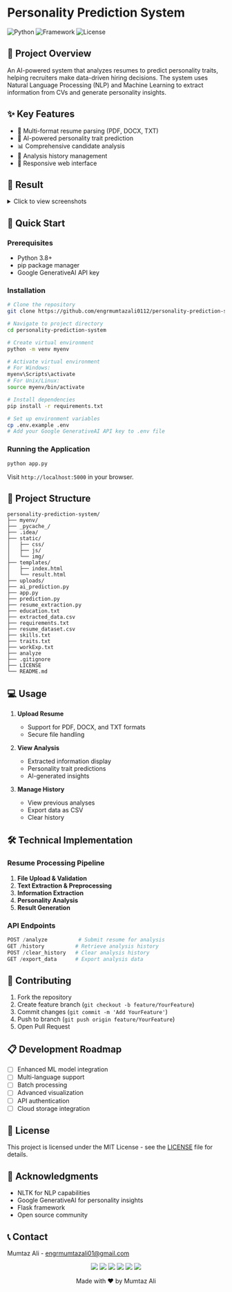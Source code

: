 # Personality Prediction System
![Python](https://img.shields.io/badge/python-3.8+-blue.svg)
![Framework](https://img.shields.io/badge/framework-flask-green.svg)
![License](https://img.shields.io/badge/license-MIT-blue.svg)

## 🎯 Project Overview
An AI-powered system that analyzes resumes to predict personality traits, helping recruiters make data-driven hiring decisions. The system uses Natural Language Processing (NLP) and Machine Learning to extract information from CVs and generate personality insights.

## ✨ Key Features
- 📄 Multi-format resume parsing (PDF, DOCX, TXT)
- 🤖 AI-powered personality trait prediction
- 📊 Comprehensive candidate analysis
- 💾 Analysis history management
- 📱 Responsive web interface

## 📸 Result

<details>
<summary>Click to view screenshots</summary>

![1](https://github.com/user-attachments/assets/97c2a4fe-15ba-4856-af9a-87e4a5ad79b7)

![2](https://github.com/user-attachments/assets/0b3aee98-8a49-4638-bd91-24e7c139be81)

![Resumi-1-images-0](https://github.com/user-attachments/assets/dc352ae2-3efb-4577-954a-b5609eb79cec)

![Resumi-1-images-1](https://github.com/user-attachments/assets/0d7e9e0d-8afc-4622-8127-908213680a2a)

![Resumi-1](https://github.com/user-attachments/assets/989b6357-2b55-4b9d-80f8-db64aff5cfc3)

![Resumi-1b](https://github.com/user-attachments/assets/99c5d6f9-3f70-4867-93be-800600e5626b)

![Resumi-3](https://github.com/user-attachments/assets/48fd73d9-178c-4a0f-b1dd-cd378325da9e)

![Resumi-3](https://github.com/user-attachments/assets/d6f29466-88ce-4cf3-9be0-ff208b3dcb9d)

![Resumi-3b](https://github.com/user-attachments/assets/ea3a9f49-0cd5-4cfb-9033-5242439ba154)

![Resumi-4](https://github.com/user-attachments/assets/4302655b-e978-41cd-b162-26b97c48ea3e)

![Resumi-4](https://github.com/user-attachments/assets/b76a5eca-c1ba-49d4-b71c-1696cd5bbf3b)

![Resumi-4b](https://github.com/user-attachments/assets/0570fad2-05b9-477a-a8ee-588ee1b415a2)

</details>


## 🚀 Quick Start

### Prerequisites
- Python 3.8+
- pip package manager
- Google GenerativeAI API key

### Installation
```bash
# Clone the repository
git clone https://github.com/engrmumtazali0112/personality-prediction-system.git

# Navigate to project directory
cd personality-prediction-system

# Create virtual environment
python -m venv myenv

# Activate virtual environment
# For Windows:
myenv\Scripts\activate
# For Unix/Linux:
source myenv/bin/activate

# Install dependencies
pip install -r requirements.txt

# Set up environment variables
cp .env.example .env
# Add your Google GenerativeAI API key to .env file
```

### Running the Application
```bash
python app.py
```
Visit `http://localhost:5000` in your browser.

## 📁 Project Structure
```
personality-prediction-system/
├── myenv/
├── _pycache_/
├── .idea/
├── static/
│   ├── css/
│   ├── js/
│   └── img/
├── templates/
│   ├── index.html
│   └── result.html
├── uploads/
├── ai_prediction.py
├── app.py
├── prediction.py
├── resume_extraction.py
├── education.txt
├── extracted_data.csv
├── requirements.txt
├── resume_dataset.csv
├── skills.txt
├── traits.txt
├── workExp.txt
├── analyze
├── .gitignore
├── LICENSE
└── README.md
```

## 💻 Usage

1. **Upload Resume**
   - Support for PDF, DOCX, and TXT formats
   - Secure file handling

2. **View Analysis**
   - Extracted information display
   - Personality trait predictions
   - AI-generated insights

3. **Manage History**
   - View previous analyses
   - Export data as CSV
   - Clear history

## 🛠️ Technical Implementation

### Resume Processing Pipeline
1. **File Upload & Validation**
2. **Text Extraction & Preprocessing**
3. **Information Extraction**
4. **Personality Analysis**
5. **Result Generation**

### API Endpoints
```python
POST /analyze          # Submit resume for analysis
GET /history          # Retrieve analysis history
POST /clear_history   # Clear analysis history
GET /export_data      # Export analysis data
```

## 🤝 Contributing

1. Fork the repository
2. Create feature branch (`git checkout -b feature/YourFeature`)
3. Commit changes (`git commit -m 'Add YourFeature'`)
4. Push to branch (`git push origin feature/YourFeature`)
5. Open Pull Request

## 📋 Development Roadmap

- [ ] Enhanced ML model integration
- [ ] Multi-language support
- [ ] Batch processing
- [ ] Advanced visualization
- [ ] API authentication
- [ ] Cloud storage integration

## 📄 License
This project is licensed under the MIT License - see the [LICENSE](LICENSE) file for details.

## 🙏 Acknowledgments
- NLTK for NLP capabilities
- Google GenerativeAI for personality insights
- Flask framework
- Open source community

## 📞 Contact

Mumtaz Ali - [engrmumtazali01@gmail.com](mailto:engrmumtazali01@gmail.com)

<p align="center">
  <a href="mailto:engrmumtazali01@gmail.com"><img src="https://img.shields.io/badge/Email-D14836?style=for-the-badge&logo=gmail&logoColor=white"/></a>
  <a href="https://www.linkedin.com/in/mumtaz-ali"><img src="https://img.shields.io/badge/LinkedIn-0077B5?style=for-the-badge&logo=linkedin&logoColor=white"/></a>
  <a href="https://www.instagram.com/its_maliyzi"><img src="https://img.shields.io/badge/Instagram-E4405F?style=for-the-badge&logo=instagram&logoColor=white"/></a>
  <a href="https://x.com/mumtazali1223/status/1846913595021328672?s=51"><img src="https://img.shields.io/badge/X-1DA1F2?style=for-the-badge&logo=x&logoColor=white"/></a>
  <a href="https://discord.gg/DZgwHzEb"><img src="https://img.shields.io/badge/Discord-7289DA?style=for-the-badge&logo=discord&logoColor=white"/></a>
  <a href="https://wa.me/923476338292" target="_blank"><img src="https://img.shields.io/badge/WhatsApp-25D366?style=for-the-badge&logo=whatsapp&logoColor=white"/></a>
</p>

<p align="center">Made with ❤️ by Mumtaz Ali</p>
